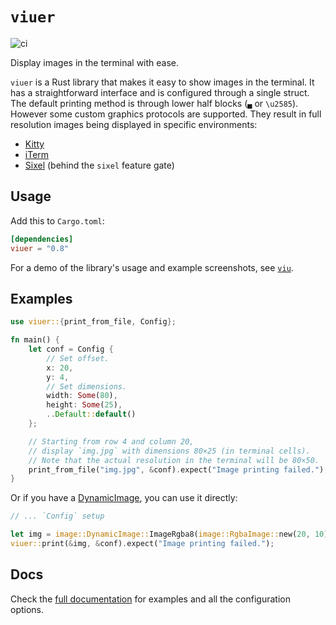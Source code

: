 # `viuer`

![ci](https://github.com/atanunq/viuer/workflows/ci/badge.svg)

Display images in the terminal with ease.

`viuer` is a Rust library that makes it easy to show images in the terminal.
It has a straightforward interface and is configured through a single struct.
The default printing method is through lower half blocks (`▄` or `\u2585`).
However some custom graphics protocols are supported. They result in full
resolution images being displayed in specific environments:

- [Kitty](https://sw.kovidgoyal.net/kitty/graphics-protocol.html)
- [iTerm](https://iterm2.com/documentation-images.html)
- [Sixel](https://github.com/saitoha/libsixel) (behind the `sixel`
  feature gate)

## Usage

Add this to `Cargo.toml`:

```toml
[dependencies]
viuer = "0.8"
```

For a demo of the library's usage and example screenshots, see
[`viu`](https://github.com/atanunq/viu).

## Examples

```rust
use viuer::{print_from_file, Config};

fn main() {
    let conf = Config {
        // Set offset.
        x: 20,
        y: 4,
        // Set dimensions.
        width: Some(80),
        height: Some(25),
        ..Default::default()
    };

    // Starting from row 4 and column 20,
    // display `img.jpg` with dimensions 80×25 (in terminal cells).
    // Note that the actual resolution in the terminal will be 80×50.
    print_from_file("img.jpg", &conf).expect("Image printing failed.");
}
```

Or if you have a [DynamicImage](https://docs.rs/image/*/image/enum.DynamicImage.html),
you can use it directly:

```rust
// ... `Config` setup

let img = image::DynamicImage::ImageRgba8(image::RgbaImage::new(20, 10));
viuer::print(&img, &conf).expect("Image printing failed.");
```

## Docs

Check the [full documentation](https://docs.rs/crate/viuer) for examples and all
the configuration options.
